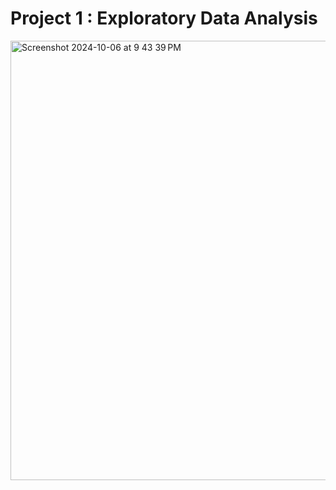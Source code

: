 # Project 1 : Exploratory Data Analysis
<img width="703" alt="Screenshot 2024-10-06 at 9 43 39 PM" src="https://github.com/user-attachments/assets/d48e6a32-0535-4e27-8702-d47efb022f6c">
